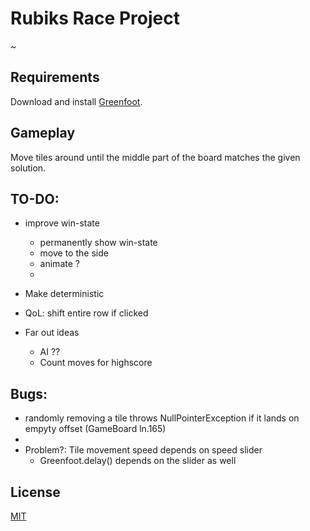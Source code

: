 # Rubiks Race Project

~

## Requirements

Download and install [Greenfoot](https://www.greenfoot.org/download).


## Gameplay

Move tiles around until the middle part of the board matches the given solution.


## TO-DO:

* improve win-state
  * permanently show win-state
  * move to the side
  * animate ?
  * 
* Make deterministic
* QoL: shift entire row if clicked

* Far out ideas
  * AI ??
  * Count moves for highscore 



## Bugs:

* randomly removing a tile throws NullPointerException if it lands on empyty offset (GameBoard ln.165)
*
* Problem?: Tile movement speed depends on speed slider
  * Greenfoot.delay() depends on the slider as well



## License
[MIT](https://choosealicense.com/licenses/mit/)